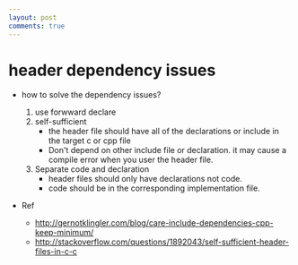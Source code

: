 ```yaml
---
layout: post
comments: true
---
```


# header dependency issues

* how to solve the dependency issues?
    1. use forwward declare
    2. self-sufficient
        * the header file should have all of the declarations or include in the target c or cpp file
        * Don't depend on other include file or declaration. it may cause a compile error when you user the header file.
    3. Separate code and declaration
        * header files should only have declarations not code.
        * code should be in the corresponding implementation file.

* Ref
    * http://gernotklingler.com/blog/care-include-dependencies-cpp-keep-minimum/
    * http://stackoverflow.com/questions/1892043/self-sufficient-header-files-in-c-c
